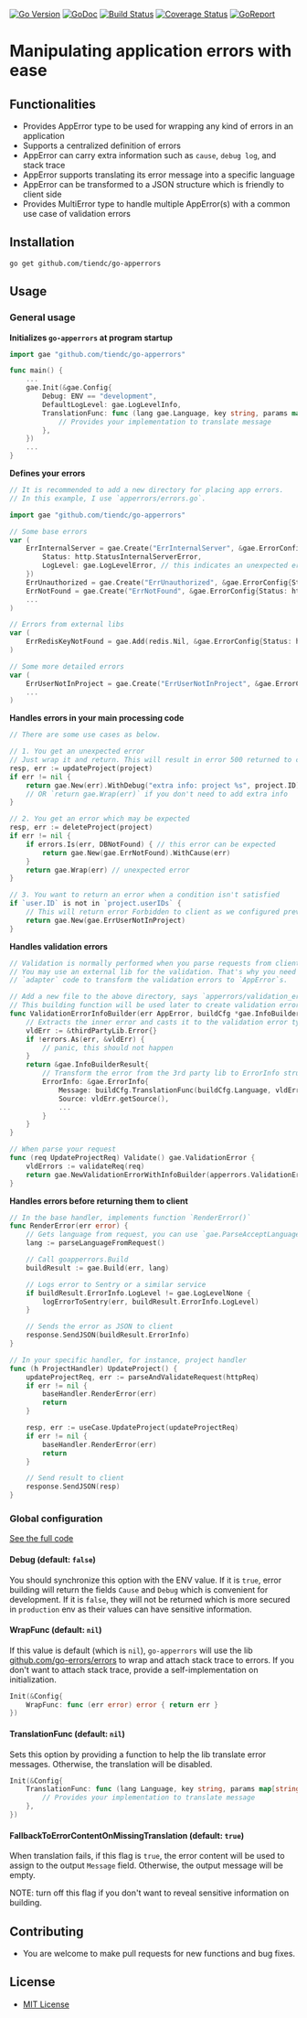 [![Go Version][gover-img]][gover] [![GoDoc][doc-img]][doc] [![Build Status][ci-img]][ci] [![Coverage Status][cov-img]][cov] [![GoReport][rpt-img]][rpt]

# Manipulating application errors with ease

## Functionalities

- Provides AppError type to be used for wrapping any kind of errors in an application
- Supports a centralized definition of errors
- AppError can carry extra information such as `cause`, `debug log`, and stack trace
- AppError supports translating its error message into a specific language
- AppError can be transformed to a JSON structure which is friendly to client side
- Provides MultiError type to handle multiple AppError(s) with a common use case of validation errors

## Installation

```shell
go get github.com/tiendc/go-apperrors
```

## Usage

### General usage

**Initializes `go-apperrors` at program startup**

```go
import gae "github.com/tiendc/go-apperrors"

func main() {
    ...
    gae.Init(&gae.Config{
        Debug: ENV == "development",
        DefaultLogLevel: gae.LogLevelInfo,
        TranslationFunc: func (lang gae.Language, key string, params map[string]any) {
            // Provides your implementation to translate message
        },
    })
    ...
}
```

**Defines your errors**

```go
// It is recommended to add a new directory for placing app errors.
// In this example, I use `apperrors/errors.go`.

import gae "github.com/tiendc/go-apperrors"

// Some base errors
var (
    ErrInternalServer = gae.Create("ErrInternalServer", &gae.ErrorConfig{
        Status: http.StatusInternalServerError,
        LogLevel: gae.LogLevelError, // this indicates an unexpected error
    })
    ErrUnauthorized = gae.Create("ErrUnauthorized", &gae.ErrorConfig{Status: http.StatusUnauthorized})
    ErrNotFound = gae.Create("ErrNotFound", &gae.ErrorConfig{Status: http.StatusNotFound})
    ...
)

// Errors from external libs
var (
    ErrRedisKeyNotFound = gae.Add(redis.Nil, &gae.ErrorConfig{Status: http.StatusNotFound})
)

// Some more detailed errors
var (
    ErrUserNotInProject = gae.Create("ErrUserNotInProject", &gae.ErrorConfig{Status: http.StatusForbidden})
    ...
)
```

**Handles errors in your main processing code**

```go
// There are some use cases as below.

// 1. You get an unexpected error
// Just wrap it and return. This will result in error 500 returned to client.
resp, err := updateProject(project)
if err != nil {
    return gae.New(err).WithDebug("extra info: project %s", project.ID)
    // OR `return gae.Wrap(err)` if you don't need to add extra info
}

// 2. You get an error which may be expected
resp, err := deleteProject(project)
if err != nil {
    if errors.Is(err, DBNotFound) { // this error can be expected
        return gae.New(gae.ErrNotFound).WithCause(err)
    }
    return gae.Wrap(err) // unexpected error
}

// 3. You want to return an error when a condition isn't satisfied
if `user.ID` is not in `project.userIDs` {
    // This will return error Forbidden to client as we configured previously
    return gae.New(gae.ErrUserNotInProject)
}
```

**Handles validation errors**

```go
// Validation is normally performed when you parse requests from client.
// You may use an external lib for the validation. That's why you need to make
// `adapter` code to transform the validation errors to `AppError`s.

// Add a new file to the above directory, says `apperrors/validation_errors.go`.
// This building function will be used later to create validation error.
func ValidationErrorInfoBuilder(err AppError, buildCfg *gae.InfoBuilderConfig) *gae.InfoBuilderResult {
    // Extracts the inner error and casts it to the validation error type you use
    vldErr := &thirdPartyLib.Error{}
    if !errors.As(err, &vldErr) {
        // panic, this should not happen
    }
    return &gae.InfoBuilderResult{
        // Transform the error from the 3rd party lib to ErrorInfo struct
        ErrorInfo: &gae.ErrorInfo{
            Message: buildCfg.TranslationFunc(buildCfg.Language, vldErr.getMessage(), err.Params()),
            Source: vldErr.getSource(),
            ...
        }
    }
}

// When parse your request
func (req UpdateProjectReq) Validate() gae.ValidationError {
    vldErrors := validateReq(req)
    return gae.NewValidationErrorWithInfoBuilder(apperrors.ValidationErrorInfoBuilder, vldErrors...)
}
```

**Handles errors before returning them to client**

```go
// In the base handler, implements function `RenderError()`
func RenderError(err error) {
    // Gets language from request, you can use `gae.ParseAcceptLanguage()`
    lang := parseLanguageFromRequest()

    // Call goapperrors.Build
    buildResult := gae.Build(err, lang)

    // Logs error to Sentry or a similar service
    if buildResult.ErrorInfo.LogLevel != gae.LogLevelNone {
        logErrorToSentry(err, buildResult.ErrorInfo.LogLevel)
    }

    // Sends the error as JSON to client
    response.SendJSON(buildResult.ErrorInfo)
}

// In your specific handler, for instance, project handler
func (h ProjectHandler) UpdateProject() {
    updateProjectReq, err := parseAndValidateRequest(httpReq)
    if err != nil {
        baseHandler.RenderError(err)
        return
    }

    resp, err := useCase.UpdateProject(updateProjectReq)
    if err != nil {
        baseHandler.RenderError(err)
        return
    }

    // Send result to client
    response.SendJSON(resp)
}
```

### Global configuration

[See the full code](config.go)

#### Debug (default: `false`)

You should synchronize this option with the ENV value. If it is `true`, error building will
return the fields `Cause` and `Debug` which is convenient for development. If it is `false`,
they will not be returned which is more secured in `production` env as their values can
have sensitive information.

#### WrapFunc (default: `nil`)

If this value is default (which is `nil`), `go-apperrors` will use the lib
[github.com/go-errors/errors](github.com/go-errors/errors) to wrap and attach stack trace to errors.
If you don't want to attach stack trace, provide a self-implementation on initialization.

```go
Init(&Config{
    WrapFunc: func (err error) error { return err }
})
```

#### TranslationFunc (default: `nil`)

Sets this option by providing a function to help the lib translate error messages. Otherwise,
the translation will be disabled.

```go
Init(&Config{
    TranslationFunc: func (lang Language, key string, params map[string]any) {
        // Provides your implementation to translate message
    },
})
```

#### FallbackToErrorContentOnMissingTranslation (default: `true`)

When translation fails, if this flag is `true`, the error content will be used to assign to
the output `Message` field. Otherwise, the output message will be empty.

NOTE: turn off this flag if you don't want to reveal sensitive information on building.

## Contributing

- You are welcome to make pull requests for new functions and bug fixes.

## License

- [MIT License](LICENSE)

[doc-img]: https://pkg.go.dev/badge/github.com/tiendc/go-apperrors
[doc]: https://pkg.go.dev/github.com/tiendc/go-apperrors
[gover-img]: https://img.shields.io/badge/Go-%3E%3D%201.20-blue
[gover]: https://img.shields.io/badge/Go-%3E%3D%201.20-blue
[ci-img]: https://github.com/tiendc/go-apperrors/actions/workflows/go.yml/badge.svg
[ci]: https://github.com/tiendc/go-apperrors/actions/workflows/go.yml
[cov-img]: https://codecov.io/gh/tiendc/go-apperrors/branch/main/graph/badge.svg
[cov]: https://codecov.io/gh/tiendc/go-apperrors
[rpt-img]: https://goreportcard.com/badge/github.com/tiendc/go-apperrors
[rpt]: https://goreportcard.com/report/github.com/tiendc/go-apperrors
